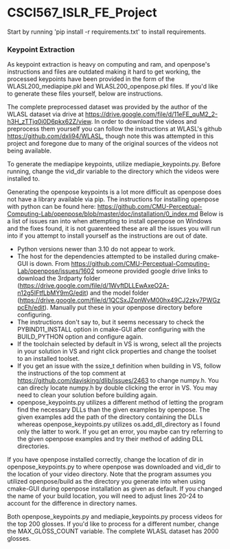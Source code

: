 # CSCI567_ISLR_FE_Project

Start by running 'pip install -r requirements.txt' to install requirements.

### Keypoint Extraction

As keypoint extraction is heavy on computing and ram, and openpose's instructions and files are outdated making it hard to get working,
the processed keypoints have been provided in the form of the WLASL200_mediapipe.pkl and WLASL200_openpose.pkl files. If you'd like to generate
these files yourself, below are instructions.

The complete preprocessed dataset was provided by the author of the WLASL dataset via drive at https://drive.google.com/file/d/11eFE_quM2_2-h3H_zTTjq0i0D6pkx62Z/view.
In order to download the videos and preprocess them yourself you can follow the instructions at WLASL's github https://github.com/dxli94/WLASL, though note
this was attempted in this project and foregone due to many of the original sources of the videos not being available.

To generate the mediapipe keypoints, utilize mediapie_keypoints.py. Before running, change the vid_dir variable to the directory which the videos were installed to.

Generating the openpose keypoints is a lot more difficult as openpose does not have a library available via pip. The instructions for installing openpose with python can be found here: https://github.com/CMU-Perceptual-Computing-Lab/openpose/blob/master/doc/installation/0_index.md
Below is a list of issues ran into when attempting to install openpose on Windows and the fixes found, it is not guarenteed these are all the issues you will run into if you attempt to install yourself as the instructions are out of date.
* Python versions newer than 3.10 do not appear to work.
* The host for the dependencies attempted to be installed during cmake-GUI is down. From https://github.com/CMU-Perceptual-Computing-Lab/openpose/issues/1602 someone provided google drive links to download the 3rdparty folder (https://drive.google.com/file/d/1WvftDLLEwAxeO2A-n12g5IFtfLbMY9mG/edit) and the model folder (https://drive.google.com/file/d/1QCSxJZpnWvM00hx49CJ2zky7PWGzpcEh/edit). Manually put these in your openpose directory before configuring.
* The instructions don't say to, but it seems necessary to check the PYBIND11_INSTALL option in cmake-GUI after configuring with the BUILD_PYTHON option and configure again.
* If the toolchain selected by default in VS is wrong, select all the projects in your solution in VS and right click properties and change the toolset to an installed toolset.
* If you get an issue with the ssize_t definition when building in VS, follow the instructions of the top comment at https://github.com/davisking/dlib/issues/2463 to change numpy.h. You can direcly locate numpy.h by double clicking the error in VS. You may need to clean your solution before building again.
* openpose_keypoints.py utilizes a different method of letting the program find the necessary DLLs than the given examples by openpose. The given examples add the path of the directory containing the DLLs whereas openpose_keypoints.py utilizes os.add_dll_directory as I found only the latter to work. If you get an error, you maybe can try referring to the given openpose examples and try their method of adding DLL directories.

If you have openpose installed correctly, change the location of dir in openpose_keypoints.py to where openpose was downloaded and vid_dir to the location of your video directory. Note that the program assumes you utilized openpose/build as the directory you generate into when using cmake-GUI during openpose installation as given as default. If you changed the name of your build location, you will need to adjust lines 20-24 to account for the difference in directory names.

Both openpose_keypoints.py and mediapie_keypoints.py process videos for the top 200 glosses. If you'd like to process for a different number, change the MAX_GLOSS_COUNT variable. The complete WLASL dataset has 2000 glosses.